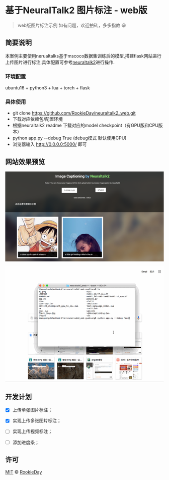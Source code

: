 # 基于NeuralTalk2 图片标注 - web版

> web版图片标注示例
> 如有问题，欢迎拍砖，多多指教 😀

## 简要说明

本案例主要使用nerualtalks基于mscoco数据集训练后的模型,搭建flask网站进行上传图片进行标注,具体配置可参考[neuraltalk2](https://github.com/karpathy/neuraltalk2)进行操作.

### 环境配置  
ubuntu16 + python3 + lua + torch + flask

### 具体使用

- git clone https://github.com/RookieDay/neuraltalk2_web.git 
- 下载对应依赖包/配置环境
- 根据neuraltalk2 readme 下载对应的model checkpoint（有GPU版和CPU版本）
- python app.py --debug True (debug模式 默认使用CPU)
- 浏览器输入 http://0.0.0.0:5000/ 即可

## 网站效果预览

![初始页面](https://github.com/RookieDay/neuraltalk2_web/blob/master/01.png)

![动态展示](https://github.com/RookieDay/neuraltalk2_web/blob/master/02.gif)

## 开发计划

- [x] 上传单张图片标注；
- [x] 实现上传多张图片标注；
- [ ] 实现上传视频标注；
- [ ] 添加进度条；


## 许可

[MIT](./LICENSE) &copy; [RookieDay](https://github.com/RookieDay)
